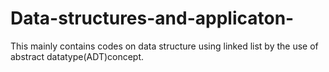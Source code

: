 # Data-structures-and-applicaton-
This mainly contains codes on data structure using linked list by the use of abstract datatype(ADT)concept.
